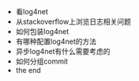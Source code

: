 - 看log4net
- 从stackoverflow上浏览日志相关问题
- 如何包装log4net
- 有哪种配置log4net的方法
- 异步log4net有什么需要考虑的
- 如何分组commit
- the end
